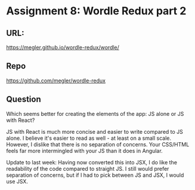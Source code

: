 # Assignment 8: Wordle Redux part 2

## URL:

https://megler.github.io/wordle-redux/wordle/

## Repo

https://github.com/megler/wordle-redux

## Question

Which seems better for creating the elements of the app: JS alone or JS with React?

JS with React is much more concise and easier to write compared to JS alone. I believe it's easier to read as well - at least on a small scale. However, I dislike that there is no separation of concerns. Your CSS/HTML feels far more intermingled with your JS than it does in Angular.

Update to last week: Having now converted this into JSX, I do like the readability of the code compared to straight JS. I still would prefer separation of concerns, but if I had to pick between JS and JSX, I would use JSX.
